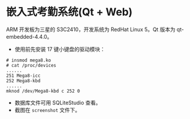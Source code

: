 # 嵌入式考勤系统(Qt + Web)

ARM 开发板为三星的 S3C2410，开发系统为 RedHat Linux 5。Qt 版本为 qt-embedded-4.4.0。
- 使用前先安装 17 键小键盘的驱动模块：
```
# insmod mega8.ko 
# cat /proc/devices
......
251 Mega8-icc
252 Mega8-kbd
......
mknod /dev/Mega8-kbd c 252 0
```
- 数据库文件可用 SQLiteStudio 查看。
- 截图在 `screenshot` 文件下。

